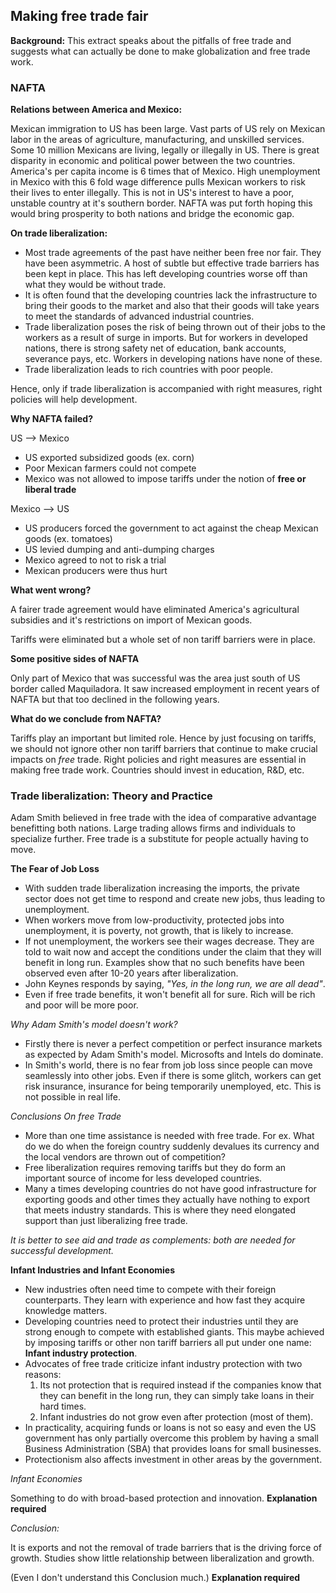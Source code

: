 ## Making free trade fair

**Background:**
This extract speaks about the pitfalls of free trade and suggests what can actually be done to make globalization and free trade work.

### NAFTA

**Relations between America and Mexico:**

Mexican immigration to US has been large. Vast parts of US rely on Mexican labor in the areas of agriculture, manufacturing, and unskilled services. Some 10 million Mexicans are living, legally or illegally in US. There is great disparity in economic and political power between the two countries. America's per capita income is 6 times that of Mexico. High unemployment in Mexico with this 6 fold wage difference pulls Mexican workers to risk their lives to enter illegally. This is not in US's interest to have a poor, unstable country at it's southern border. NAFTA was put forth hoping this would bring prosperity to both nations and bridge the economic gap.

**On trade liberalization:**

- Most trade agreements of the past have neither been free nor fair. They have been asymmetric. A host of subtle but effective trade barriers has been kept in place. This has left developing countries worse off than what they would be without trade.
- It is often found that the developing countries lack the infrastructure to bring their goods to the market and also that their goods will take years to meet the standards of advanced industrial countries.
- Trade liberalization poses the risk of being thrown out of their jobs to the workers as a result of surge in imports. But for workers in developed nations, there is strong safety net of education, bank accounts, severance pays, etc. Workers in developing nations have none of these.
- Trade liberalization leads to rich countries with poor people.

Hence, only if trade liberalization is accompanied with right measures, right policies will help development.

**Why NAFTA failed?**

US --> Mexico

- US exported subsidized goods (ex. corn)
- Poor Mexican farmers could not compete
- Mexico was not allowed to impose tariffs under the notion of **free or liberal trade**

Mexico --> US

- US producers forced the government to act against the cheap Mexican goods (ex. tomatoes)
- US levied dumping and anti-dumping charges
- Mexico agreed to not to risk a trial
- Mexican producers were thus hurt

**What went wrong?**

A fairer trade agreement would have eliminated America's agricultural subsidies and it's restrictions on import of Mexican goods.

Tariffs were eliminated but a whole set of non tariff barriers were in place.

**Some positive sides of NAFTA**

Only part of Mexico that was successful was the area just south of US border called Maquiladora. It saw increased employment in recent years of NAFTA but that too declined in the following years.

**What do we conclude from NAFTA?**

Tariffs play an important but limited role. Hence by just focusing on tariffs, we should not ignore other non tariff barriers that continue to make crucial impacts on *free* trade. Right policies and right measures are essential in making free trade work. Countries should invest in education, R&D, etc.

### Trade liberalization: Theory and Practice

Adam Smith believed in free trade with the idea of comparative advantage benefitting both nations. Large trading allows firms and individuals to specialize further. Free trade is a substitute for people actually having to move.

**The Fear of Job Loss**

- With sudden trade liberalization increasing the imports, the private sector does not get time to respond and create new jobs, thus leading to unemployment.
- When workers move from low-productivity, protected jobs into unemployment, it is poverty, not growth, that is likely to increase.
- If not unemployment, the workers see their wages decrease. They are told to wait now and accept the conditions under the claim that they will benefit in long run. Examples show that no such benefits have been observed even after 10-20 years after liberalization.
- John Keynes responds by saying, *"Yes, in the long run, we are all dead"*.
- Even if free trade benefits, it won't benefit all for sure. Rich will be rich and poor will be more poor.

*Why Adam Smith's model doesn't work?*

- Firstly there is never a perfect competition or perfect insurance markets as expected by Adam Smith's model. Microsofts and Intels do dominate.
- In Smith's world, there is no fear from job loss since people can move seamlessly into other jobs. Even if there is some glitch, workers can get risk insurance, insurance for being temporarily unemployed, etc. This is not possible in real life.   

*Conclusions On free Trade*

- More than one time assistance is needed with free trade. For ex. What do we do when the foreign country suddenly devalues its currency and the local vendors are thrown out of competition?
- Free liberalization requires removing tariffs but they do form an important source of income for less developed countries.
- Many a times developing countries do not have good infrastructure for exporting goods and other times they actually have nothing to export that meets industry standards. This is where they need elongated support than just liberalizing free trade.

*It is better to see aid and trade as complements: both are needed for successful development.*

**Infant Industries and Infant Economies**

- New industries often need time to compete with their foreign counterparts. They learn with experience and how fast they acquire knowledge matters.
- Developing countries need to protect their industries until they are strong enough to compete with established giants. This maybe achieved by imposing tariffs or other non tariff barriers all put under one name: **Infant industry protection**.
- Advocates of free trade criticize infant industry protection with two reasons:
  1. Its not protection that is required instead if the companies know that they can benefit in the long run, they can simply take loans in their hard times.
  2. Infant industries do not grow even after protection (most of them).
- In practicality, acquiring funds or loans is not so easy and even the US government has only partially overcome this problem by having a small Business Administration (SBA) that provides loans for small businesses.  
- Protectionism also affects investment in other areas by the government.

*Infant Economies*

Something to do with broad-based protection and innovation.
**Explanation required**

*Conclusion:*

It is exports and not the removal of trade barriers that is the driving force of growth. Studies show little relationship between liberalization and growth.

(Even I don't understand this Conclusion much.)
**Explanation required**
